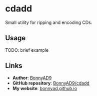 # cdadd
Small utility for ripping and encoding CDs.

## Usage
TODO: brief example

## Links
- **Author**: [BonnyAD9][author]
- **GitHub repository**: [BonnyAD9/cdadd][repo]
- **My website**: [bonnyad.github.io][my-web]

[author]: https://github.com/BonnyAD9
[repo]: https://github.com/BonnyAD9/cdadd
[version-badge]: https://img.shields.io/aur/version/cdadd
[my-web]: https://bonnyad.github.io
[releases]: https://github.com/BonnyAD9/cdadd/releases
